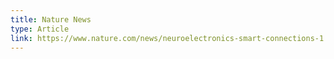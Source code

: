 ```yaml
---
title: Nature News
type: Article
link: https://www.nature.com/news/neuroelectronics-smart-connections-1.14089
---
```


